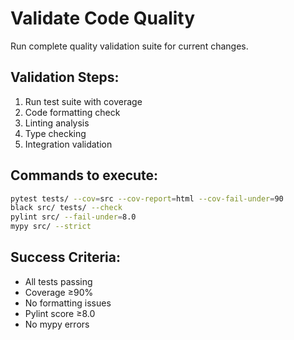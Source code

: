 # Validate Code Quality

Run complete quality validation suite for current changes.

## Validation Steps:
1. Run test suite with coverage
2. Code formatting check
3. Linting analysis
4. Type checking
5. Integration validation

## Commands to execute:
```bash
pytest tests/ --cov=src --cov-report=html --cov-fail-under=90
black src/ tests/ --check
pylint src/ --fail-under=8.0
mypy src/ --strict
```

## Success Criteria:
- All tests passing
- Coverage ≥90%
- No formatting issues
- Pylint score ≥8.0
- No mypy errors